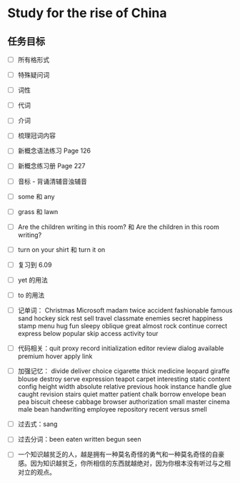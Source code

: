 # Study for the rise of China

## 任务目标

- [ ] 所有格形式

- [ ] 特殊疑问词

- [ ] 词性

- [ ] 代词

- [ ] 介词

- [ ] 梳理冠词内容

- [ ] 新概念语法练习 Page 126

- [ ] 新概念练习册 Page 227

- [ ] 音标 - 背诵清辅音浊辅音

- [ ] some 和 any

- [ ] grass 和 lawn

- [ ] Are the children writing in this room? 和 Are the children in this room writing?

- [ ] turn on your shirt 和 turn it on

- [ ] 复习到 6.09

- [ ] yet 的用法

- [ ] to 的用法

- [ ] 记单词： Christmas Microsoft madam twice accident fashionable famous sand hockey sick rest sell travel classmate enemies secret happiness stamp menu hug fun sleepy oblique great almost rock continue correct express below popular skip access activity tour

- [ ] 代码相关：quit proxy record initialization editor review dialog available premium hover apply link

- [ ] 加强记忆： divide deliver choice cigarette thick medicine leopard giraffe blouse destroy serve expression teapot carpet interesting static content config height width absolute relative previous hook instance handle glue caught revision stairs quiet matter patient chalk borrow envelope bean pea biscuit cheese cabbage browser authorization small master cinema male bean handwriting employee repository recent versus smell

- [ ] 过去式：sang

- [ ] 过去分词：been eaten written begun seen

- [ ] 一个知识越贫乏的人，越是拥有一种莫名奇怪的勇气和一种莫名奇怪的自豪感。因为知识越贫乏，你所相信的东西就越绝对，因为你根本没有听过与之相对立的观点。
